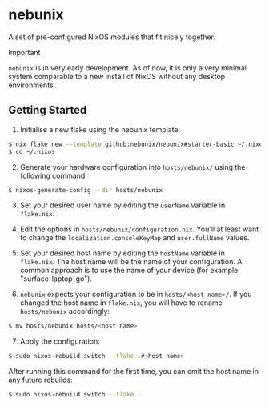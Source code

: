 # nebunix

A set of pre-configured NixOS modules that fit nicely together.

> [!IMPORTANT]
> `nebunix` is in very early development. As of now, it is only a very
> minimal system comparable to a new install of NixOS without
> any desktop environments.

## Getting Started

1. Initialise a new flake using the nebunix template:

```bash
$ nix flake new --template github:nebunix/nebunix#starter-basic ~/.nixos
$ cd ~/.nixos
```

2. Generate your hardware configuration into `hosts/nebunix/` using the following command:

```bash
$ nixos-generate-config --dir hosts/nebunix
```

3. Set your desired user name by editing the `userName` variable in `flake.nix`.

4. Edit the options in `hosts/nebunix/configuration.nix`. You'll at least want to
change the `localization.consoleKeyMap` and `user.fullName` values.

5. Set your desired host name by editing the `hostName` variable in `flake.nix`.
The host name will be the name of your configuration. A common approach is to
use the name of your device (for example "surface-laptop-go").

6. `nebunix` expects your configuration to be in `hosts/<host name>/`. If you
changed the host name in `flake.nix`, you will have to rename `hosts/nebunix`
accordingly:

```bash
$ mv hosts/nebunix hosts/<host name>
```

7. Apply the configuration:

```bash
$ sudo nixos-rebuild switch --flake .#<host name>
```

After running this command for the first time, you can omit the host name in any
future rebuilds:

```bash
$ sudo nixos-rebuild switch --flake .
```
